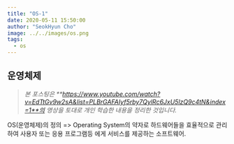 ```yaml
---
title: "OS-1"
date: 2020-05-11 15:50:00
author: "SeokHyun Cho"
image: ../../images/os.png
tags:
  - os
---
```


## 운영체제

> _본 포스팅은 **https://www.youtube.com/watch?v=EdTtGv9w2sA&list=PLBrGAFAIyf5rby7QylRc6JxU5lzQ9c4tN&index=1**의 영상을 토대로 개인 학습한 내용을 정리한 것입니다._

OS(운영체제)의 정의
=> Operating System의 약자로 하드웨어들을 효율적으로 관리하여 사용자 또는 응용 프로그램등 에게 서비스를 제공하는 소프트웨어.

